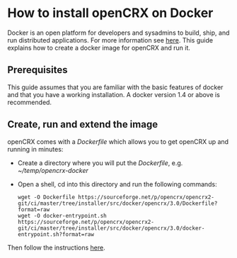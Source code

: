 # How to install openCRX on Docker #
Docker is an open platform for developers and sysadmins to build, ship, and run distributed applications.
For more information see [here](https://www.docker.com/). This guide explains how to create a docker
image for openCRX and run it.

## Prerequisites ##
This guide assumes that you are familiar with the basic features of docker and that you 
have a working installation. A docker version 1.4 or above is recommended.

## Create, run and extend the image ##
openCRX comes with a _Dockerfile_ which allows you to get openCRX up and running in minutes:

* Create a directory where you will put the _Dockerfile_, e.g. _~/temp/opencrx-docker_
* Open a shell, cd into this directory and run the following commands:


	```
	wget -O Dockerfile https://sourceforge.net/p/opencrx/opencrx2-git/ci/master/tree/installer/src/docker/opencrx/3.0/Dockerfile?format=raw
	wget -O docker-entrypoint.sh https://sourceforge.net/p/opencrx/opencrx2-git/ci/master/tree/installer/src/docker/opencrx/3.0/docker-entrypoint.sh?format=raw
	```


Then follow the instructions [here](https://sourceforge.net/p/opencrx/opencrx2-git/ci/master/tree/installer/src/docker/docs/opencrx/README.md).

